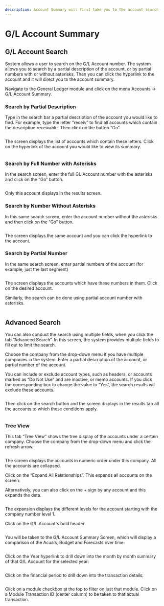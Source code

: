 ```yaml
---
description: Account Summary will first take you to the account search screen
---
```


# G/L Account Summary

## G/L Account Search <a href="#_toc79063488" id="_toc79063488"></a>

System allows a user to search on the G/L Account number. The system allows you to search by a partial description of the account, or by partial numbers with or without asterisks. Then you can click the hyperlink to the account and it will direct you to the account summary.

Navigate to the General Ledger module and click on the menu Accounts -> G/L Account Summary.

### Search by Partial Description <a href="#_toc79063489" id="_toc79063489"></a>

Type in the search bar a partial description of the account you would like to find. For example, type the letter “receiv” to find all accounts which contain the description receivable. Then click on the button “Go”.

<figure><img src="../../../.gitbook/assets/image (717).png" alt=""><figcaption></figcaption></figure>

The screen displays the list of accounts which contain these letters. Click on the hyperlink of the account you would like to view its summary.

<figure><img src="../../../.gitbook/assets/image (1238).png" alt=""><figcaption></figcaption></figure>

### Search by Full Number with Asterisks <a href="#_toc79063490" id="_toc79063490"></a>

In the search screen, enter the full GL Account number with the asterisks and click on the “Go” button.

<figure><img src="../../../.gitbook/assets/image (1239).png" alt=""><figcaption></figcaption></figure>

Only this account displays in the results screen.

### Search by Number Without Asterisks <a href="#_toc79063491" id="_toc79063491"></a>

In this same search screen, enter the account number without the asterisks and then click on the “Go” button.

<figure><img src="../../../.gitbook/assets/image (946).png" alt=""><figcaption></figcaption></figure>

The screen displays the same account and you can click the hyperlink to the account.

### Search by Partial Number <a href="#_toc79063492" id="_toc79063492"></a>

In the same search screen, enter partial numbers of the account (for example, just the last segment)

<figure><img src="../../../.gitbook/assets/image (1213).png" alt=""><figcaption></figcaption></figure>

The screen displays the accounts which have these numbers in them. Click on the desired account.

Similarly, the search can be done using partial account number with asterisks.

<figure><img src="../../../.gitbook/assets/image (700).png" alt=""><figcaption></figcaption></figure>

## Advanced Search <a href="#_toc79063493" id="_toc79063493"></a>

You can also conduct the search using multiple fields, when you click the tab “Advanced Search”. In this screen, the system provides multiple fields to fill out to limit the search.

Choose the company from the drop-down menu if you have multiple companies in the system. Enter a partial description of the account, or partial number of the account.

You can include or exclude account types, such as headers, or accounts marked as “Do Not Use” and are inactive, or memo accounts. If you click the corresponding box to change the value to “Yes”, the search results will exclude these accounts.

<figure><img src="../../../.gitbook/assets/image (569).png" alt=""><figcaption></figcaption></figure>

Then click on the search button and the screen displays in the results tab all the accounts to which these conditions apply.

<figure><img src="../../../.gitbook/assets/image (1483).png" alt=""><figcaption></figcaption></figure>

### Tree View <a href="#_toc79063494" id="_toc79063494"></a>

This tab “Tree View” shows the tree display of the accounts under a certain company. Choose the company from the drop-down menu and click the refresh arrow.

<figure><img src="../../../.gitbook/assets/image (263).png" alt=""><figcaption></figcaption></figure>

The screen displays the accounts in numeric order under this company. All the accounts are collapsed.

Click on the “Expand All Relationships”. This expands all accounts on the screen.

Alternatively, you can also click on the + sign by any account and this expands the data.

<figure><img src="../../../.gitbook/assets/image (854).png" alt=""><figcaption></figcaption></figure>

The expansion displays the different levels for the account starting with the company number level 1.

Click on the G/L Account's bold header

<figure><img src="../../../.gitbook/assets/image (1402).png" alt=""><figcaption></figcaption></figure>

You will be taken to the G/L Account Summary Screen, which will display a comparison of the Acuals, Budget and Forecasts over time:

<figure><img src="../../../.gitbook/assets/image (1098).png" alt=""><figcaption></figcaption></figure>

Click on the Year hyperlink to drill down into the month by month summary of that G/L Account for the selected year:

<figure><img src="../../../.gitbook/assets/image (954).png" alt=""><figcaption></figcaption></figure>

Click on the financial period to drill down into the transaction details:

<figure><img src="../../../.gitbook/assets/image (177).png" alt=""><figcaption></figcaption></figure>

Click on a module checkbox at the top to filter on just that module. Click on a Module Transaction ID (center column) to be taken to that actual transaction.
